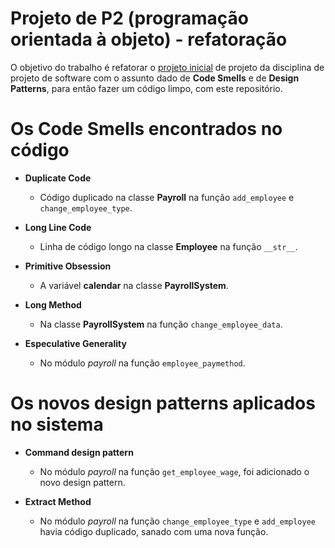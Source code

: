 # Projeto de P2 (programação orientada à objeto) - refatoração

O objetivo do trabalho é refatorar o [projeto inicial] de projeto da disciplina de projeto de software com o assunto dado de **Code Smells** e de **Design Patterns**, para então fazer um código limpo, com este repositório.

[projeto inicial]: <https://github.com/ghastcmd/projeto-p2>

# Os Code Smells encontrados no código

- **Duplicate Code**
  - Código duplicado na classe **Payroll** na função `add_employee` e `change_employee_type`.

- **Long Line Code** 
  - Linha de código longo na classe **Employee** na função `__str__`.

- **Primitive Obsession**
  - A variável **calendar** na classe **PayrollSystem**.

- **Long Method**
  - Na classe **PayrollSystem** na função `change_employee_data`.

- **Especulative Generality**
  - No módulo *payroll* na função `employee_paymethod`.

# Os novos design patterns aplicados no sistema

- **Command design pattern**
  - No módulo *payroll* na função `get_employee_wage`, foi adicionado o novo design pattern.

- **Extract Method**
  - No módulo *payroll* na função `change_employee_type` e `add_employee` havia código duplicado, sanado com uma nova função.